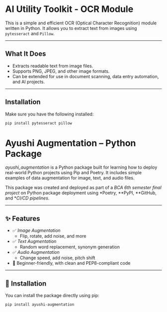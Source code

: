 # AI Utility Toolkit - OCR Module

This is a simple and efficient OCR (Optical Character Recognition) module written in Python. It allows you to extract text from images using `pytesseract` and `Pillow`.

---

## What It Does

- Extracts readable text from image files.
- Supports PNG, JPEG, and other image formats.
- Can be extended for use in document scanning, data entry automation, and AI projects.

---

## Installation

Make sure you have the following installed:

```bash
pip install pytesseract pillow
```
# Ayushi Augmentation – Python Package

*ayushi_augmentation* is a Python package built for learning how to deploy real-world Python projects using Pip and Poetry. It includes simple examples of data augmentation for image, text, and audio files.

This package was created and deployed as part of a *BCA 6th semester final project* on Python package deployment using *Poetry, **PyPI, **GitHub, and **CI/CD pipelines*.

---

## ✨ Features

- ✅ *Image Augmentation*
  - Flip, rotate, add noise, and more
- ✅ *Text Augmentation*
  - Random word replacement, synonym generation
- ✅ *Audio Augmentation*
  - Change speed, add noise, pitch shift
- 🎯 Beginner-friendly, with clean and PEP8-compliant code

---

## 🔧 Installation

You can install the package directly using pip:

```bash
pip install ayushi-augmentation
```

